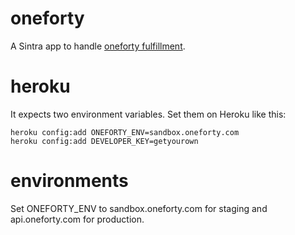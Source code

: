 oneforty
========

A Sintra app to handle [oneforty fulfillment](http://sandbox.oneforty.com/pages/fulfillment).

heroku
======

It expects two environment variables. Set them on Heroku like this:

    heroku config:add ONEFORTY_ENV=sandbox.oneforty.com
    heroku config:add DEVELOPER_KEY=getyourown

environments
============

Set ONEFORTY_ENV to sandbox.oneforty.com for staging and api.oneforty.com for production.


